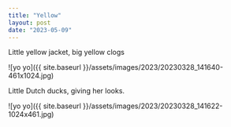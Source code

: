 ```yaml
---
title: "Yellow"
layout: post
date: "2023-05-09"
---
```


Little yellow jacket, big yellow clogs

![yo yo]({{ site.baseurl }}/assets/images/2023/20230328_141640-461x1024.jpg)

Little Dutch ducks, giving her looks.

![yo yo]({{ site.baseurl }}/assets/images/2023/20230328_141622-1024x461.jpg)
